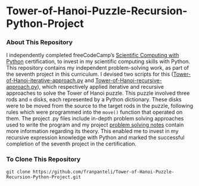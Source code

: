 # Tower-of-Hanoi-Puzzle-Recursion-Python-Project
### About This Repository
I independently completed freeCodeCamp’s [Scientific Computing with Python](https://www.freecodecamp.org/learn/scientific-computing-with-python/) certification, to invest in my scientific computing skills with Python. This repository contains my independent problem-solving work, as part of the seventh project in this curriculum. I devised two scripts for this ([Tower-of-Hanoi-iterative-approach.py](https://github.com/franpanteli/Tower-of-Hanoi-Puzzle-Recursion-Python-Project/blob/main/Tower-of-Hanoi-iterative-approach.py) and [Tower-of-Hanoi-recursive-approach.py](https://github.com/franpanteli/Tower-of-Hanoi-Puzzle-Recursion-Python-Project/blob/main/Tower-of-Hanoi-recursive-approach.py)), which respectively applied iterative and recursive approaches to solve the Tower of Hanoi puzzle. This puzzle involved three rods and `n` disks, each represented by a Python dictionary. These disks were to be moved from the source to the target rods in the puzzle, following rules which were programmed into the `move()` function that operated on them. The project .py files include in-depth problem solving approaches used to write the program and my project [problem solving notes](https://github.com/franpanteli/Tower-of-Hanoi-Puzzle-Recursion-Python-Project/blob/main/Tower%20of%20Hanoi%20Problem%20Solving%20Thought%20Process%20Notes.txt) contain more information regarding its theory. This enabled me to invest in my recursive expression knowledge with Python and marked the successful completion of the seventh project in the certification.

### To Clone This Repository
```
git clone https://github.com/franpanteli/Tower-of-Hanoi-Puzzle-Recursion-Python-Project.git
```
